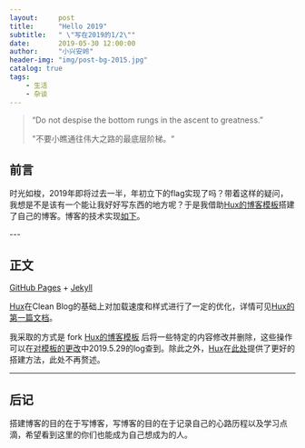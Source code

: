 ```yaml
---
layout:     post
title:      "Hello 2019"
subtitle:   " \"写在2019的1/2\""
date:       2019-05-30 12:00:00
author:     "小兴安岭"
header-img: "img/post-bg-2015.jpg"
catalog: true
tags:
    - 生活
    - 杂谈
---
```


> “Do not despise the bottom rungs in the ascent to greatness.”
>
> "不要小瞧通往伟大之路的最底层阶梯。“


## 前言

时光如梭，2019年即将过去一半，年初立下的flag实现了吗？带着这样的疑问，我想是不是该有一个能让我好好写东西的地方呢？于是我借助[Hux的博客模板](https://github.com/Huxpro/huxpro.github.io)搭建了自己的博客。博客的技术实现[如下](#build)。



<p id = "build"></p>
---

## 正文


[GitHub Pages](https://pages.github.com/) + [Jekyll](http://jekyllrb.com/)

[Hux](https://github.com/Huxpro)在Clean Blog的基础上对加载速度和样式进行了一定的优化，详情可见[Hux的第一篇文档](https://github.com/Huxpro/huxpro.github.io/blob/master/_posts/2014-01-29-hello-2015.markdown)。

我采取的方式是 fork [Hux的博客模板](https://github.com/Huxpro/huxpro.github.io) 后将一些特定的内容修改并删除，这些操作可以在[对模板的更改](https://github.com/xiaoxinganling/xiaoxinganling.github.io/blob/master/log.md)中2019.5.29的log查到。除此之外，[Hux](https://github.com/Huxpro)在[此处](https://github.com/Huxpro/huxpro.github.io/blob/master/README.zh.md)提供了更好的搭建方法，此处不再赘述。

---


## 后记

搭建博客的目的在于写博客，写博客的目的在于记录自己的心路历程以及学习点滴，希望看到这里的你们也能成为自己想成为的人。


